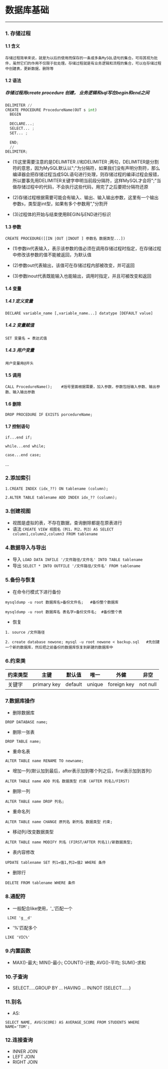 # 数据库基础
___

### 1. 存储过程

#### 1.1 含义
`存储过程简单来说，就是为以后的使用而保存的一条或多条MySQL语句的集合。可将其视为批件，虽然它们的作用不仅限于批处理。存储过程就是有业务逻辑和流程的集合，可以在存储过程中创建表，更新数据，删除等`

#### 1.2 语法

##### 存储过程用create procedure 创建， 业务逻辑和sql写在begin和end之间
```python
DELIMITER //  
CREATE PROCEDURE ProcedureName(OUT s int)
  BEGIN
  
  DECLARE...;
  SELECT... ;
  SET... ;
  
  END;
  //
DELIMITER;
```
* (1)这里需要注意的是DELIMITER //和DELIMITER ;两句，DELIMITER是分割符的意思，因为MySQL默认以";"为分隔符，如果我们没有声明分割符，那么编译器会把存储过程当成SQL语句进行处理，则存储过程的编译过程会报错，所以要事先用DELIMITER关键字申明当前段分隔符，这样MySQL才会将";"当做存储过程中的代码，不会执行这些代码，用完了之后要把分隔符还原

* (2)存储过程根据需要可能会有输入、输出、输入输出参数，这里有一个输出参数s，类型是int型，如果有多个参数用","分割开

* (3)过程体的开始与结束使用BEGIN与END进行标识

#### 1.3 参数

`CREATE PROCEDURE([[IN |OUT |INOUT ] 参数名 数据类型...])`

* (1)参数in代表输入，表示该参数的值必须在调用存储过程时指定，在存储过程中修改该参数的值不能被返回，为默认值

* (2)参数out代表输出，该值可在存储过程内部被改变，并可返回

* (3)参数inout代表既能输入也能输出，调用时指定，并且可被改变和返回

#### 1.4 变量

##### 1.4.1 定义变量

`DECLARE variable_name [,variable_name...] datatype [DEFAULT value]`

##### 1.4.2 变量赋值

`SET 变量名 = 表达式值`

##### 1.4.3 用户变量

`用户变量用@开头`

#### 1.5 调用

`CALL ProcedureName();    #括号里面根据需要，加入参数，参数包括输入参数、输出参数、输入输出参数`

#### 1.6 删除

`DROP PROCEDURE IF EXISTS porcedureName;`

#### 1.7 控制语句

`if...end if;`

`while...end while;`

`case...end case;`

...
### 2.添加索引

`1.CREATE INDEX (idx_??) ON tablename (column);`

`2.ALTER TABLE tablename ADD INDEX idx_?? (column);`
### 3.创建视图
* 视图是虚拟的表，不存在数据，查询删除都是在原表进行
* 语法
`CREATE VIEW 视图名（列1，列2，列3）AS SELECT column1,column2,column3 FROM tablename`
### 4.数据导入与导出
* 导入
`LOAD DATA INFILE '/文件路径/文件名' INTO TABLE tablename`
* 导出
`SELECT * INTO OUTFILE '/文件路径/文件名' FROM tablename`
### 5.备份与恢复
* 在命令行模式下进行备份

`mysqldump -u root 数据库名>备份文件名;   #备份整个数据库`

`mysqldump -u root 数据库名 表名字>备份文件名;  #备份整个表`
* 恢复

`1. source /文件路径 `

`2. create database newone; mysql -u root newone < backup.sql   #先创建一个新的数据库，然后把之前备份的数据库恢复到新建的数据库中`

### 6.约束类
|约束类型         |主键        |默认值      |唯一      |外健          |非空     |
|----------------|-----------|-----------|---------|--------------|--------|
|关键字           |primary key|default    |unique   |foreign key   |not null|

### 7.数据库操作
* 删除数据库

`DROP DATABASE name;`
* 删除一张表

`DROP TABLE name;`
* 重命名表

`ALTER TABLE name RENAME TO newname;`
* 增加一列(默认加到最后，after表示加到哪个列之后，first表示加到首列）

`ALTER TABLE name ADD 列名 数据类型 约束 (AFTER 列名1/FIRST) `
* 删除一列

`ALTER TABLE name DROP 列名;`
* 重命名列

`ALTER TABLE name CHANGE 原列名 新列名 数据类型 约束;`
* 移动列/改变数据类型

`ALTER TABLE name MODIFY 列名 (FIRST/AFTER 列名1)/新数据类型;`
* 表内容修改

`UPDATE tablename SET 列1=值1,列2=值2 WHERE 条件`
* 删除行

`DELETE FROM tablename WHERE 条件`
### 8.通配符
* 一般配合like使用，'_'匹配一个

` LIKE 'g__d'` 
* '%'匹配多个

`LIKE 'VIC%' `

### 9.内置函数
* MAX()-最大; MIN()-最小; COUNT()-计数; AVG()-平均; SUM()-求和
### 10.子查询
* SELECT.....GROUP BY ... HAVING ... IN/NOT (SELECT......)
### 11.别名
* AS:    

`SELECT NAME, AVG(SCORE) AS AVERAGE_SCORE FROM STUDENTS WHERE NAME='TOM';`
### 12.连接查询
* INNER JOIN
* LEFT JOIN
* RIGHT JOIN

